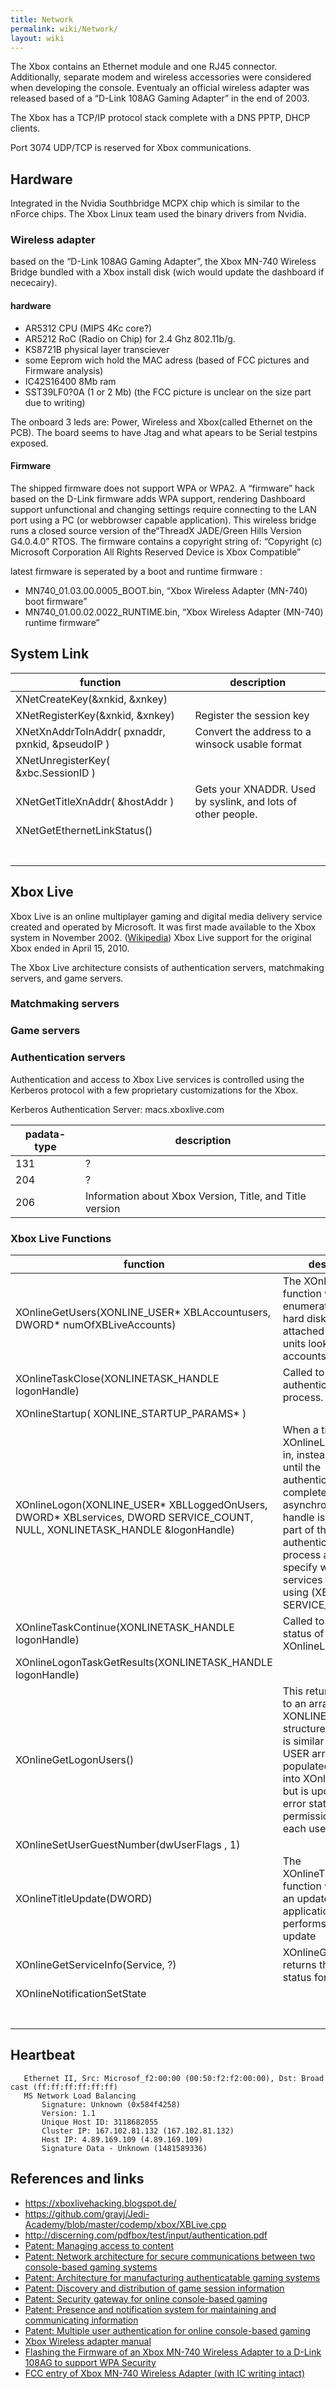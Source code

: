```yaml
---
title: Network
permalink: wiki/Network/
layout: wiki
---
```


The Xbox contains an Ethernet module and one RJ45 connector.
Additionally, separate modem and wireless accessories were considered
when developing the console. Eventualy an official wireless adapter was
released based of a “D-Link 108AG Gaming Adapter” in the end of 2003.

The Xbox has a TCP/IP protocol stack complete with a DNS PPTP, DHCP
clients.

Port 3074 UDP/TCP is reserved for Xbox communications.

Hardware
--------

Integrated in the Nvidia Southbridge MCPX chip which is similar to the
nForce chips. The Xbox Linux team used the binary drivers from Nvidia.

### Wireless adapter

based on the “D-Link 108AG Gaming Adapter”, the Xbox MN-740 Wireless
Bridge bundled with a Xbox install disk (wich would update the dashboard
if nececairy).

#### hardware

-   AR5312 CPU (MIPS 4Kc core?)
-   AR5212 RoC (Radio on Chip) for 2.4 Ghz 802.11b/g.
-   KS8721B physical layer transciever
-   some Eeprom wich hold the MAC adress (based of FCC pictures and
    Firmware analysis)
-   IC42S16400 8Mb ram
-   SST39LF0?0A (1 or 2 Mb) (the FCC picture is unclear on the size part
    due to writing)

The onboard 3 leds are: Power, Wireless and Xbox(called Ethernet on the
PCB). The board seems to have Jtag and what apears to be Serial testpins
exposed.

#### Firmware

The shipped firmware does not support WPA or WPA2. A “firmware” hack
based on the D-Link firmware adds WPA support, rendering Dashboard
support unfunctional and changing settings require connecting to the LAN
port using a PC (or webbrowser capable application). This wireless
bridge runs a closed source version of the“ThreadX JADE/Green Hills
Version G4.0.4.0” RTOS. The firmware contains a copyright string of:
“Copyright (c) Microsoft Corporation All Rights Reserved Device is Xbox
Compatible”

latest firmware is seperated by a boot and runtime firmware :

-   MN740\_01.03.00.0005\_BOOT.bin, “Xbox Wireless Adapter (MN-740) boot
    firmware”
-   MN740\_01.00.02.0022\_RUNTIME.bin, “Xbox Wireless Adapter (MN-740)
    runtime firmware”

System Link
-----------

| function                                         | description                                                  |
|--------------------------------------------------|--------------------------------------------------------------|
| XNetCreateKey(&xnkid, &xnkey)                    |                                                              |
| XNetRegisterKey(&xnkid, &xnkey)                  | Register the session key                                     |
| XNetXnAddrToInAddr( pxnaddr, pxnkid, &pseudoIP ) | Convert the address to a winsock usable format               |
| XNetUnregisterKey( &xbc.SessionID )              |                                                              |
| XNetGetTitleXnAddr( &hostAddr )                  | Gets your XNADDR. Used by syslink, and lots of other people. |
| XNetGetEthernetLinkStatus()                      |                                                              |
|                                                  |                                                              |
|                                                  |                                                              |
|                                                  |                                                              |
|                                                  |                                                              |
|                                                  |                                                              |
|                                                  |                                                              |
|                                                  |                                                              |

Xbox Live
---------

Xbox Live is an online multiplayer gaming and digital media delivery
service created and operated by Microsoft. It was first made available
to the Xbox system in November 2002.
([Wikipedia](https://en.wikipedia.org/wiki/Xbox_Live)) Xbox Live support
for the original Xbox ended in April 15, 2010.

The Xbox Live architecture consists of authentication servers,
matchmaking servers, and game servers.

### Matchmaking servers

### Game servers

### Authentication servers

Authentication and access to Xbox Live services is controlled using the
Kerberos protocol with a few proprietary customizations for the Xbox.

Kerberos Authentication Server: macs.xboxlive.com

| padata-type | description                                              |
|-------------|----------------------------------------------------------|
| 131         | ?                                                        |
| 204         | ?                                                        |
| 206         | Information about Xbox Version, Title, and Title version |

### Xbox Live Functions

| function                                                                                                                          | description                                                                                                                                                                                                                                                            |
|-----------------------------------------------------------------------------------------------------------------------------------|------------------------------------------------------------------------------------------------------------------------------------------------------------------------------------------------------------------------------------------------------------------------|
| XOnlineGetUsers(XONLINE\_USER\* XBLAccountusers, DWORD\* numOfXBLiveAccounts)                                                     | The XOnlineGetUsers function will enumerate both the hard disk and any attached memory units looking for user accounts                                                                                                                                                 |
| XOnlineTaskClose(XONLINETASK\_HANDLE logonHandle)                                                                                 | Called to abort the authentication process.                                                                                                                                                                                                                            |
| XOnlineStartup( XONLINE\_STARTUP\_PARAMS\* )                                                                                      |                                                                                                                                                                                                                                                                        |
| XOnlineLogon(XONLINE\_USER\* XBLLoggedOnUsers, DWORD\* XBLservices, DWORD SERVICE\_COUNT, NULL, XONLINETASK\_HANDLE &logonHandle) | When a title calls XOnlineLogon to sign in, instead of blocking until the authentication completes, an asynchronous task handle is returned. As part of the authentication process a title must specify which services it will be using (XBLservices, SERVICE\_COUNT). |
| XOnlineTaskContinue(XONLINETASK\_HANDLE logonHandle)                                                                              | Called to check the status of XOnlineLogon.                                                                                                                                                                                                                            |
| XOnlineLogonTaskGetResults(XONLINETASK\_HANDLE logonHandle)                                                                       |                                                                                                                                                                                                                                                                        |
| XOnlineGetLogonUsers()                                                                                                            | This returns a pointer to an array of XONLINE USER structures. This array is similar the XONLINE USER array we populated and passed into XOnlineLogon, but is updated with error status and permission flags for each user.                                            |
| XOnlineSetUserGuestNumber(dwUserFlags , 1)                                                                                        |                                                                                                                                                                                                                                                                        |
| XOnlineTitleUpdate(DWORD)                                                                                                         | The XOnlineTitleUpdate function will boot into an updater application, which performs the actual update                                                                                                                                                                |
| XOnlineGetServiceInfo(Service, ?)                                                                                                 | XOnlineGetServiceInfo returns the connection status for a service                                                                                                                                                                                                      |
| XOnlineNotificationSetState                                                                                                       |                                                                                                                                                                                                                                                                        |
|                                                                                                                                   |                                                                                                                                                                                                                                                                        |
|                                                                                                                                   |                                                                                                                                                                                                                                                                        |
|                                                                                                                                   |                                                                                                                                                                                                                                                                        |
|                                                                                                                                   |                                                                                                                                                                                                                                                                        |
|                                                                                                                                   |                                                                                                                                                                                                                                                                        |
|                                                                                                                                   |                                                                                                                                                                                                                                                                        |
|                                                                                                                                   |                                                                                                                                                                                                                                                                        |

Heartbeat
---------

`   Ethernet II, Src: Microsof_f2:00:00 (00:50:f2:f2:00:00), Dst: Broadcast (ff:ff:ff:ff:ff:ff)`  
`   MS Network Load Balancing`  
`       Signature: Unknown (0x584f4258)`  
`       Version: 1.1`  
`       Unique Host ID: 3118682055`  
`       Cluster IP: 167.102.81.132 (167.102.81.132)`  
`       Host IP: 4.89.169.109 (4.89.169.109)`  
`       Signature Data - Unknown (1481589336)`

References and links
--------------------

-   [<https://xboxlivehacking.blogspot.de/>](https://xboxlivehacking.blogspot.de/)
-   [<https://github.com/grayj/Jedi-Academy/blob/master/codemp/xbox/XBLive.cpp>](https://github.com/grayj/Jedi-Academy/blob/master/codemp/xbox/XBLive.cpp)
-   [<http://discerning.com/pdfbox/test/input/authentication.pdf>](http://discerning.com/pdfbox/test/input/authentication.pdf)
-   [Patent: Managing access to
    content](https://www.google.com/patents/US20040009815)
-   [Patent: Network architecture for secure communications between two
    console-based gaming
    systems](https://www.google.com/patents/US20030093669)
-   [Patent: Architecture for manufacturing authenticatable gaming
    systems](https://www.google.com/patents/US20030093668)
-   [Patent: Discovery and distribution of game session
    information](https://www.google.com/patents/US7803052)
-   [Patent: Security gateway for online console-based
    gaming](https://www.google.com/patents/US20030229779)
-   [Patent: Presence and notification system for maintaining and
    communicating
    information](https://www.google.com/patents/US20030233537)
-   [Patent: Multiple user authentication for online console-based
    gaming](https://www.google.com/patents/US7218739)
-   [Xbox Wireless adapter
    manual](https://web.archive.org/web/20040831091347/http://www.xbox.com:80/assets/en-us/HardwareManuals/Xnewt.pdf)
-   [Flashing the Firmware of an Xbox MN-740 Wireless Adapter to a
    D-Link 108AG to support WPA
    Security](https://www.hanselman.com/blog/FlashingTheFirmwareOfAnXboxMN740WirelessAdapterToADLink108AGToSupportWPASecurity.aspx)
-   [FCC entry of Xbox MN-740 Wireless Adapter (with IC writing
    intact)](https://fccid.io/C3KMN740/Internal-Photos/Internal-Photos-360373.iframe)

